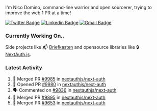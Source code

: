 
I'm Nico Domino, command-line warrior and open sourcerer, trying to improve the web 1 PR at a time!

[![Twitter Badge](https://img.shields.io/badge/-@ndom91-1ca0f1?style=flat-square&labelColor=1ca0f1&logo=twitter&logoColor=white&link=https://twitter.com/ndom91)](https://twitter.com/ndom91) [![Linkedin Badge](https://img.shields.io/badge/-ndom91-blue?style=flat-square&logo=Linkedin&logoColor=white&link=https://www.linkedin.com/in/ndom91/)](https://www.linkedin.com/in/ndom91/) [![Gmail Badge](https://img.shields.io/badge/-yo@ndo.dev-c14438?style=flat-square&logo=mail.ru&logoColor=white&link=mailto:yo@ndo.dev)](mailto:yo@ndo.dev)

### Currently Working On..

Side projects like 📬 [Briefkasten](https://briefkastenhq.com) and opensource libraries like 🔒 [NextAuth.js](https://github.com/nextauthjs/next-auth).

<!--START_SECTION_PROFILE_VIEWS:readme-info-->
<!--END_SECTION_PROFILE_VIEWS:readme-info-->

<!--START_SECTION_DAILY_COMMIT:readme-info-->
<!--END_SECTION_DAILY_COMMIT:readme-info-->

<!--START_SECTION_WEEKLY_COMMIT:readme-info-->
<!--END_SECTION_WEEKLY_COMMIT:readme-info-->

### Latest Activity

<!--START_SECTION:activity-->
1. 🎉 Merged PR [#9985](https://github.com/nextauthjs/next-auth/pull/9985) in [nextauthjs/next-auth](https://github.com/nextauthjs/next-auth)
2. 💪 Opened PR [#9980](https://github.com/nextauthjs/next-auth/pull/9980) in [nextauthjs/next-auth](https://github.com/nextauthjs/next-auth)
3. 🗣 Commented on [#9836](https://github.com/nextauthjs/next-auth/issues/9836#issuecomment-1936758705) in [nextauthjs/next-auth](https://github.com/nextauthjs/next-auth)
4. 🎉 Merged PR [#9895](https://github.com/nextauthjs/next-auth/pull/9895) in [nextauthjs/next-auth](https://github.com/nextauthjs/next-auth)
5. 🎉 Merged PR [#9653](https://github.com/nextauthjs/next-auth/pull/9653) in [nextauthjs/next-auth](https://github.com/nextauthjs/next-auth)
<!--END_SECTION:activity-->
